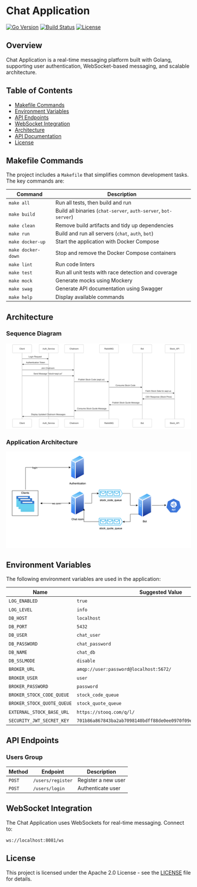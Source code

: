 # Chat Application

[![Go Version](https://img.shields.io/badge/Go-1.23.5-blue.svg)](https://golang.org/)
[![Build Status](https://img.shields.io/badge/build-passing-brightgreen)](https://github.com/ivofreitas/chat/actions)
[![License](https://img.shields.io/badge/license-Apache_2.0-blue.svg)](LICENSE)

## Overview
Chat Application is a real-time messaging platform built with Golang, supporting user authentication, WebSocket-based messaging, and scalable architecture.

## Table of Contents
- [Makefile Commands](#makefile-commands)
- [Environment Variables](#environment-variables)
- [API Endpoints](#api-endpoints)
- [WebSocket Integration](#websocket-integration)
- [Architecture](#architecture)
- [API Documentation](#api-documentation)
- [License](#license)

## Makefile Commands
The project includes a `Makefile` that simplifies common development tasks. The key commands are:

| Command            | Description                                         |
|--------------------|-----------------------------------------------------|
| `make all`         | Run all tests, then build and run                   |
| `make build`       | Build all binaries (`chat-server`, `auth-server`, `bot-server`) |
| `make clean`       | Remove build artifacts and tidy up dependencies     |
| `make run`         | Build and run all servers (`chat`, `auth`, `bot`)  |
| `make docker-up`   | Start the application with Docker Compose           |
| `make docker-down` | Stop and remove the Docker Compose containers       |
| `make lint`        | Run code linters                                    |
| `make test`        | Run all unit tests with race detection and coverage |
| `make mock`        | Generate mocks using Mockery                        |
| `make swag`        | Generate API documentation using Swagger            |
| `make help`        | Display available commands                          |

## Architecture

### Sequence Diagram
![Sequence Diagram](docs/images/sequence-diagram.png)

### Application Architecture
![Application Architecture](docs/images/application-architecture.png)

## Environment Variables
The following environment variables are used in the application:

| Name                        | Suggested Value                            | Required |
|-----------------------------|--------------------------------------------|----------|
| `LOG_ENABLED`               | `true`                                     | ✅       |
| `LOG_LEVEL`                 | `info`                                     | ✅       |
| `DB_HOST`                   | `localhost`                                | ✅       |
| `DB_PORT`                   | `5432`                                     | ✅       |
| `DB_USER`                   | `chat_user`                                | ✅       |
| `DB_PASSWORD`               | `chat_password`                            | ✅       |
| `DB_NAME`                   | `chat_db`                                  | ✅       |
| `DB_SSLMODE`                | `disable`                                  | ❌       |
| `BROKER_URL`                | `amqp://user:password@localhost:5672/`     | ✅       |
| `BROKER_USER`               | `user`                                     | ✅       |
| `BROKER_PASSWORD`           | `password`                                 | ✅       |
| `BROKER_STOCK_CODE_QUEUE`   | `stock_code_queue`                         | ✅       |
| `BROKER_STOCK_QUOTE_QUEUE`  | `stock_quote_queue`                        | ✅       |
| `EXTERNAL_STOCK_BASE_URL`   | `https://stooq.com/q/l/`                   | ✅       |
| `SECURITY_JWT_SECRET_KEY`   | `701b86a867843ba2ab7098140bdff88de0ee0970f09e60ef4a22196eb36237dc` | ✅       |

## API Endpoints

### Users Group
| Method   | Endpoint          | Description                   |
|----------|------------------|-------------------------------|
| `POST`   | `/users/register` | Register a new user          |
| `POST`   | `/users/login`    | Authenticate user            |

## WebSocket Integration
The Chat Application uses WebSockets for real-time messaging. Connect to:
```
ws://localhost:8081/ws
```

## License
This project is licensed under the Apache 2.0 License - see the [LICENSE](LICENSE) file for details.
